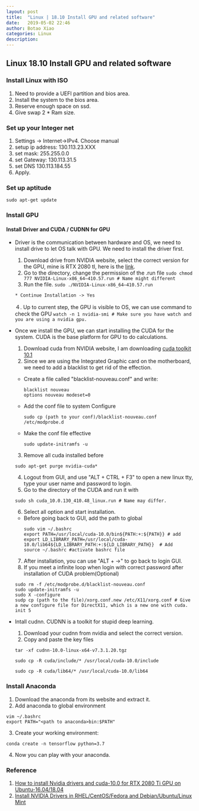 ```yaml
---
layout: post
title:  "Linux | 18.10 Install GPU and related software"
date:   2019-05-02 22:46
author: Botao Xiao
categories: Linux
description:
---
```

## Linux 18.10 Install GPU and related software

### Install Linux with ISO
1. Need to provide a UEFI partition and bios area.
2. Install the system to the bios area.
3. Reserve enough space on ssd.
4. Give swap 2 * Ram size.

### Set up your Integer net
1. Settings -> Internet->IPv4. Choose manual
2. setup ip address: 130.113.23.XXX
3. set mask: 255.255.0.0
4. set Gateway: 130.113.31.5
5. set DNS 130.113.184.55
6. Apply.

### Set up aptitude
```
sudo apt-get update
```

### Install GPU
#### Install Driver and CUDA / CUDNN for GPU
* Driver is the communication between hardware and OS, we need to install drive to let OS talk with GPU. We need to install the driver first.
    1. Download drive from NVIDIA website, select the correct version for the GPU, mine is RTX 2080 tI, here is the [link](https://www.nvidia.com/download/driverResults.aspx/138279/en-us).
    2. Go to the directory, change the permission of the .run file
      ```
      sudo chmod 777 NVIDIA-Linux-x86_64–410.57.run # Name might different
      ```
    3. Run the file.
      ```
      sudo ./NVIDIA-Linux-x86_64–410.57.run
      ```

      * Continue Installation -> Yes
    ４. Up to current step, the GPU is visible to OS, we can use command to check the GPU
      ```
      watch -n 1 nvidia-smi # Make sure you have watch and you are using a nvidia gpu.
      ```

* Once we install the GPU, we can start installing the CUDA for the system. CUDA is the base platform for GPU to do calculations.
  1. Download cuda from NVIDIA website, I am downloading [cuda toolkit 10.1](https://developer.nvidia.com/cuda-downloads?target_os=Linux&target_arch=x86_64&target_distro=Ubuntu&target_version=1604)
  2. Since we are using the Integrated Graphic card on the motherboard, we need to add a blacklist to get rid of the effection.
    * Create a file called "blacklist-nouveau.conf" and write:
      ```Configure
      blacklist nouveau
      options nouveau modeset=0
      ```

    * Add the conf file to system Configure
      ```
      sudo cp (path to your conf)/blacklist-nouveau.conf /etc/modprobe.d
      ```

    * Make the conf file effective
      ```
      sudo update-initramfs -u
      ```
  3. Remove all cuda installed before
    ```
    sudo apt-get purge nvidia-cuda*
    ```
  4. Logout from GUI, and use "ALT + CTRL + F3" to open a new linux tty, type your user name and password to login.
  5. Go to the directory of the CUDA and run it with
    ```
    sudo sh cuda_10.0.130_410.48_linux.run # Name may differ.
    ```
  6. Select all option and start installation.
    * Before going back to GUI, add the path to global
      ```
      sudo vim ~/.bashrc
      export PATH=/usr/local/cuda-10.0/bin${PATH:+:${PATH}} # add
      export LD_LIBRARY_PATH=/usr/local/cuda-10.0/lib64${LD_LIBRARY_PATH:+:${LD_LIBRARY_PATH}}  # Add
      source ~/.bashrc #activate bashrc file
      ```
  7. After installation, you can use "ALT + ->" to go back to login GUI.
  8. If you meet a infinite loop when login with correct password after installation of CUDA problem(Optional)
    ```
    sudo rm -f /etc/modprobe.d/blacklist-nouveau.conf
    sudo update-initramfs -u
    sudo X -configure
    sudp cp (path to the file)/xorg.conf.new /etc/X11/xorg.conf # Give a new configure file for DirectX11, which is a new one with cuda.
    init 5        
    ```    

* Intall cudnn. CUDNN is a toolkit for stupid deep learning.
  1. Download your cudnn from nvidia and select the correct version.
  2. Copy and paste the key files
    ```
    tar -xf cudnn-10.0-linux-x64-v7.3.1.20.tgz

    sudo cp -R cuda/include/* /usr/local/cuda-10.0/include

    sudo cp -R cuda/lib64/* /usr/local/cuda-10.0/lib64
    ```

### Install Anaconda
1. Download the anaconda from its website and extract it.
2. Add anaconda to global environment
  ```
  vim ~/.bashrc
  export PATH="<path to anaconda>bin:$PATH"
  ```
3. Create your working environment:
  ```
  conda create -n tensorflow python=3.7
  ```
4. Now you can play with your anaconda.

### Reference
1. [How to install Nvidia drivers and cuda-10.0 for RTX 2080 Ti GPU on Ubuntu-16.04/18.04](https://medium.com/@avinchintha/how-to-install-nvidia-drivers-and-cuda-10-0-for-rtx-2080-ti-gpu-on-ubuntu-16-04-18-04-ce32e4edf1c0)
2. [Install NVIDIA Drivers in RHEL/CentOS/Fedora and Debian/Ubuntu/Linux Mint](https://www.tecmint.com/install-nvidia-drivers-in-linux/)
